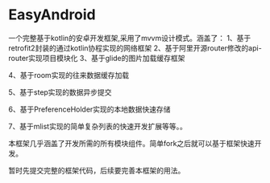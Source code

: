 # EasyAndroid
一个完整基于kotlin的安卓开发框架,采用了mvvm设计模式。涵盖了：
1、基于retrofit2封装的通过kotlin协程实现的网络框架
2、基于阿里开源router修改的api-router实现项目模块化
3、基于glide的图片加载缓存框架 

4、基于room实现的往来数据缓存加载 

5、基于step实现的数据异步提交 

6、基于PreferenceHolder实现的本地数据快速存储 

7、基于mlist实现的简单复杂列表的快速开发扩展等等。。 

本框架几乎涵盖了开发所需的所有模块组件。简单fork之后就可以基于框架快速开发。

暂时先提交完整的框架代码，后续要完善本框架的用法。

